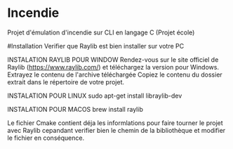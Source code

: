 # Incendie
Projet d'émulation d'incendie sur CLI en langage C (Projet école)

#Installation
Verifier que Raylib est bien installer sur votre PC 

INSTALATION RAYLIB POUR WINDOW 
Rendez-vous sur le site officiel de Raylib (https://www.raylib.com/) et téléchargez la version pour Windows.
Extrayez le contenu de l'archive téléchargée
Copiez le contenu du dossier extrait dans le répertoire de votre projet.

INSTALATION POUR LINUX
sudo apt-get install libraylib-dev

INSTALATION POUR MACOS
brew install raylib

Le fichier Cmake contient déja les informlations pour faire tourner le projet avec Raylib
cepandant verifier bien le chemin de la bibliothèque et modifier le fichier en conséquence.

